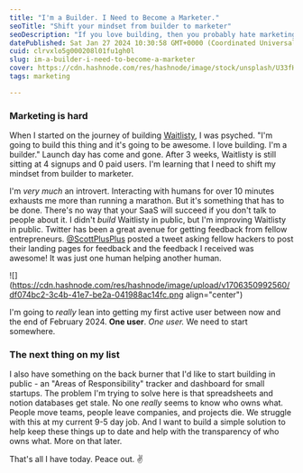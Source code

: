 ```yaml
---
title: "I'm a Builder. I Need to Become a Marketer."
seoTitle: "Shift your mindset from builder to marketer"
seoDescription: "If you love building, then you probably hate marketing. But there's no way that your SaaS is going to sell itself. Get out of your comfort zone."
datePublished: Sat Jan 27 2024 10:30:58 GMT+0000 (Coordinated Universal Time)
cuid: clrvxlo5g000208l01fu1gh0l
slug: im-a-builder-i-need-to-become-a-marketer
cover: https://cdn.hashnode.com/res/hashnode/image/stock/unsplash/U33fHryBYBU/upload/9d8dd1237d006f5920340dbe45a51577.jpeg
tags: marketing

---
```



### Marketing is hard

When I started on the journey of building [Waitlisty](https://waitlisty.io), I was psyched. "I'm going to build this thing and it's going to be awesome. I love building. I'm a builder." Launch day has come and gone. After 3 weeks, Waitlisty is still sitting at 4 signups and 0 paid users. I'm learning that I need to shift my mindset from builder to marketer.

I'm *very much* an introvert. Interacting with humans for over 10 minutes exhausts me more than running a marathon. But it's something that has to be done. There's no way that your SaaS will succeed if you don't talk to people about it. I didn't *build* Waitlisty in public, but I'm improving Waitlisty in public. Twitter has been a great avenue for getting feedback from fellow entrepreneurs. [@ScottPlusPlus](https://twitter.com/scottplusplus) posted a tweet asking fellow hackers to post their landing pages for feedback and the feedback I received was awesome! It was just one human helping another human.

![](https://cdn.hashnode.com/res/hashnode/image/upload/v1706350992560/df074bc2-3c4b-41e7-be2a-041988ac14fc.png align="center")

I'm going to *really* lean into getting my first active user between now and the end of February 2024. **One user**. *One user.* We need to start somewhere.

### The next thing on my list

I also have something on the back burner that I'd like to start building in public - an "Areas of Responsibility" tracker and dashboard for small startups. The problem I'm trying to solve here is that spreadsheets and notion databases get stale. No one *really* seems to know who owns what. People move teams, people leave companies, and projects die. We struggle with this at my current 9-5 day job. And I want to build a simple solution to help keep these things up to date and help with the transparency of who owns what. More on that later.

That's all I have today. Peace out. ✌️
